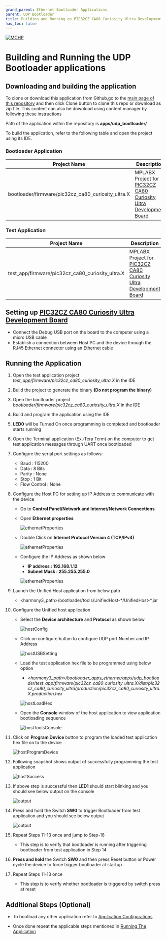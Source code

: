 ```yaml
---
grand_parent: Ethernet Bootloader Applications
parent: UDP Bootloader
title: Building and Running on PIC32CZ CA80 Curiosity Ultra Development Board
has_toc: false
---
```


[![MCHP](https://www.microchip.com/ResourcePackages/Microchip/assets/dist/images/logo.png)](https://www.microchip.com)

# Building and Running the UDP Bootloader applications

## Downloading and building the application

To clone or download this application from Github,go to the [main page of this repository](https://github.com/Microchip-MPLAB-Harmony/bootloader_apps_ethernet) and then click Clone button to clone this repo or download as zip file. This content can also be download using content manager by following [these instructions](https://github.com/Microchip-MPLAB-Harmony/contentmanager/wiki)

Path of the application within the repository is **apps/udp_bootloader/**

To build the application, refer to the following table and open the project using its IDE.

### Bootloader Application

| Project Name      | Description                                    |
| ----------------- | ---------------------------------------------- |
| bootloader/firmware/pic32cz_ca80_curiosity_ultra.X    | MPLABX Project for [PIC32CZ CA80 Curiosity Ultra Development Board](https://www.microchip.com/en-us/development-tool/ea61x20a)|


### Test Application

| Project Name      | Description                                    |
| ----------------- | ---------------------------------------------- |
| test_app/firmware/pic32cz_ca80_curiosity_ultra.X    | MPLABX Project for [PIC32CZ CA80 Curiosity Ultra Development Board](https://www.microchip.com/en-us/development-tool/ea61x20a)|

## Setting up [PIC32CZ CA80 Curiosity Ultra Development Board](https://www.microchip.com/en-us/development-tool/ea61x20a)

- Connect the Debug USB port on the board to the computer using a micro USB cable
- Establish a connection between Host PC and the device through the RJ45 Ethernet connector using an Ethernet cable

## Running the Application

1. Open the test application project *test_app/firmware/pic32cz_ca80_curiosity_ultra.X* in the IDE
2. Build the project to generate the binary **(Do not program the binary)**
3. Open the bootloader project *bootloader/firmware/pic32cz_ca80_curiosity_ultra.X* in the IDE
4. Build and program the application using the IDE

5. **LED0** will be Turned On once programming is completed and bootloader starts running

6. Open the Terminal application (Ex.:Tera Term) on the computer to get test application messages through UART once bootloaded
7. Configure the serial port settings as follows:
    - Baud : 115200
    - Data : 8 Bits
    - Parity : None
    - Stop : 1 Bit
    - Flow Control : None

8. Configure the Host PC for setting up IP Address to communicate with the device
    - Go to **Control Panel/Network and Internet/Network Connections**
    - Open **Ethernet properties**

        ![ethernetProperties](../../docs/images/udp_host_pc_ethernet_properties.png)

    - Double Click on **Internet Protocol Version 4 (TCP/IPv4)**

        ![ethernetProperties](../../docs/images/udp_host_pc_ipv4_click.png)

    - Configure the IP Address as shown below
        - **IP address : 192.168.1.12**
        - **Subnet Mask : 255.255.255.0**

        ![ethernetProperties](../../docs/images/udp_host_pc_ip_address.png)

9. Launch the Unified Host application from below path
    - \<harmony3_path\>/bootloader/tools/UnifiedHost-\*/UnifiedHost-\*.jar

10. Configure the Unified host application
    - Select the **Device architecture** and **Protocol** as shown below

        ![hostConfig](../../docs/images/unified_host_config.png)

    - Click on configure button to configure UDP port Number and IP Address

        ![hostUSBSetting](../../docs/images/unified_host_udp_setting.png)

    - Load the test application hex file to be programmed using below option
        - *\<harmony3_path\>/bootloader_apps_ethernet/apps/udp_bootloader/test_app/firmware/pic32cz_ca80_curiosity_ultra.X/dist/pic32cz_ca80_curiosity_ultra/production/pic32cz_ca80_curiosity_ultra.X.production.hex*

        ![hostLoadHex](../../docs/images/unified_host_load_hex.png)

    - Open the **Console** window of the host application to view application bootloading sequence

        ![hostToolsConsole](../../docs/images/unified_host_tools_console.png)

11. Click on **Program Device** button to program the loaded test application hex file on to the device

    ![hostProgramDevice](../../docs/images/unified_host_program_device.png)

12. Following snapshot shows output of successfully programming the test application

    ![hostSuccess](../../docs/images/unified_host_success.png)

13. If above step is successful then **LED1** should start blinking and you should see below output on the console

    ![output](./images/btl_udp_test_app_console_success.png)

14. Press and hold the Switch **SW0** to trigger Bootloader from test application and you should see below output

    ![output](./images/btl_udp_test_app_console_trigger_bootloader.png)

15. Repeat Steps 11-13 once and jump to Step-16
    - This step is to verify that bootloader is running after triggering bootloader from test application in Step 14

16. **Press and hold** the Switch **SW0** and then press Reset button or Power cycle the device to force trigger bootloader at startup
17. Repeat Steps 11-13 once
    - This step is to verify whether bootloader is triggered by switch press at reset


## Additional Steps (Optional)
- To bootload any other application refer to [Application Configurations](../../docs/readme_configure_application_sam.md)

- Once done repeat the applicable steps mentioned in [Running The Application](#running-the-application)
